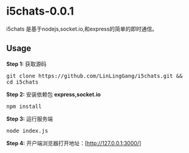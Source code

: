 # i5chats-0.0.1
i5chats 是基于nodejs,socket.io,和express的简单的即时通信。

## Usage

<strong>Step 1:</strong> 获取源码 
<pre>
git clone https://github.com/LinLingGang/i5chats.git &&
cd i5chats
</pre>

<strong>Step 2:</strong> 安装依赖包
<strong>express,socket.io</strong>
<pre>
npm install
</pre>

<strong>Step 3:</strong> 运行服务端
<pre>
node index.js
</pre>

<strong>Step 4:</strong> 开户端浏览器打开地址：[http://127.0.0.1:3000/]

[http://127.0.0.1:3000/]:http://127.0.0.1:3000/
